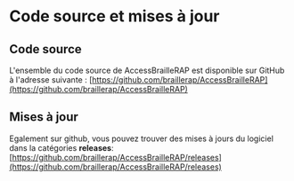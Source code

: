 # Code source et mises à jour

## Code source
L'ensemble du code source de AccessBrailleRAP est disponible sur GitHub à l'adresse suivante : [https://github.com/braillerap/AccessBrailleRAP](https://github.com/braillerap/AccessBrailleRAP)

## Mises à jour
Egalement sur github, vous pouvez trouver des mises à jours du logiciel dans la catégories **releases**: [https://github.com/braillerap/AccessBrailleRAP/releases](https://github.com/braillerap/AccessBrailleRAP/releases)

